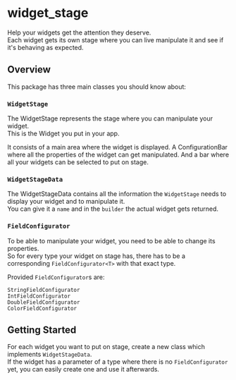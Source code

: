 # widget_stage

Help your widgets get the attention they deserve. <br />
Each widget gets its own stage where you can live manipulate it and see if it's behaving as expected.

## Overview

This package has three main classes you should know about:

### `WidgetStage`<br />

The WidgetStage represents the stage where you can manipulate your widget.<br />
This is the Widget you put in your app. <br />

It consists of a main area where the widget is displayed.
A ConfigurationBar where all the properties of the widget can get manipulated.
And a bar where all your widgets can be selected to put on stage.

### `WidgetStageData`<br />

The WidgetStageData contains all the information the `WidgetStage` needs to display your widget and to manipulate
it.<br />
You can give it a `name` and in the `builder` the actual widget gets returned.<br />

### `FieldConfigurator`<br />

To be able to manipulate your widget, you need to be able to change its properties.<br />
So for every type your widget on stage has, there has to be a corresponding `FieldConfigurator<T>` with that exact
type.<br />

Provided `FieldConfigurator`s are:<br />

`StringFieldConfigurator`<br />
`IntFieldConfigurator`<br />
`DoubleFieldConfigurator`<br />
`ColorFieldConfigurator`<br />

## Getting Started

For each widget you want to put on stage, create a new class which implements `WidgetStageData`.<br />
If the widget has a parameter of a type where there is no `FieldConfigurator` yet, you can easily create one and use it
afterwards.<br />
